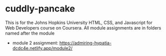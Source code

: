# cuddly-pancake
This is for the Johns Hopkins University HTML, CSS, and Javascript for Web Developers course on Coursera. All module assignments are in folders named after the module


* module 2 assignment: https://admiring-hypatia-dcdc4e.netlify.app/module2/
